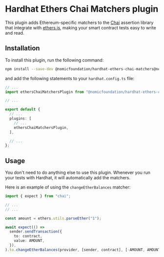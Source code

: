 # Hardhat Ethers Chai Matchers plugin

This plugin adds Ethereum-specific matchers to the [Chai](https://chaijs.com/) assertion library that integrate with [ethers.js](https://ethers.org/), making your smart contract tests easy to write and read.

## Installation

To install this plugin, run the following command:

```bash
npm install --save-dev @nomicfoundation/hardhat-ethers-chai-matchers@next
```

and add the following statements to your `hardhat.config.ts` file:

```typescript
// ...
import ethersChaiMatchersPlugin from "@nomicfoundation/hardhat-ethers-chai-matchers";

// ...

export default {
  // ...
  plugins: [
    // ...
    ethersChaiMatchersPlugin,
  ],

  // ...
};
```

## Usage

You don't need to do anything else to use this plugin. Whenever you run your tests with Hardhat, it will automatically add the matchers.

Here is an example of using the `changeEtherBalances` matcher:

```ts
import { expect } from "chai";

// ...
// ...

const amount = ethers.utils.parseEther("1");

await expect(() =>
  sender.sendTransaction({
    to: contract,
    value: AMOUNT,
  }),
).to.changeEtherBalances(provider, [sender, contract], [-AMOUNT, AMOUNT]);
```
